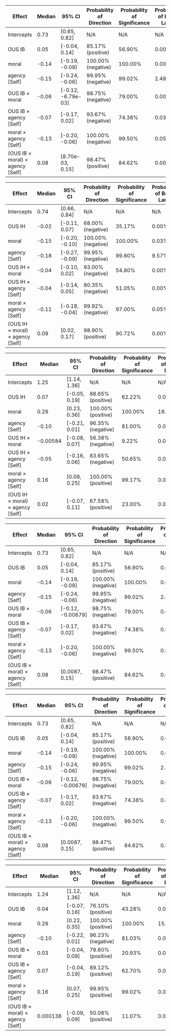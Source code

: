 | Effect                        | Median | 95% CI           | Probability of Direction | Probability of Significance | Probability of Being Large | Rhat | ESS  |
|-------------------------------|--------|------------------|--------------------------|-----------------------------|----------------------------|------|------|
| Intercepts                    | 0.73   | [0.65, 0.82]     | N/A                      | N/A                         | N/A                        | N/A  | N/A  |
| OUS IB                        | 0.05   | [-0.04, 0.14]    | 85.17% (positive)        | 56.90%                      | 0.00%                      | 0.999| 6203 |
| moral                         | -0.14  | [-0.19, -0.09]   | 100.00% (negative)       | 100.00%                     | 0.00%                      | 0.999| 4349 |
| agency [Self]                 | -0.15  | [-0.24, -0.06]   | 99.95% (negative)        | 99.02%                      | 2.48%                      | 1.000| 4254 |
| OUS IB × moral                | -0.06  | [-0.12, -6.79e-03]| 98.75% (negative)       | 79.00%                      | 0.00%                      | 1.000| 2891 |
| OUS IB × agency [Self]        | -0.07  | [-0.17, 0.02]    | 93.67% (negative)        | 74.38%                      | 0.03%                      | 0.999| 6205 |
| moral × agency [Self]         | -0.13  | [-0.20, -0.06]   | 100.00% (negative)       | 99.50%                      | 0.05%                      | 0.999| 5589 |
| (OUS IB × moral) × agency [Self] | 0.08 | [8.70e-03, 0.15] | 98.47% (positive)        | 84.62%                      | 0.00%                      | 1.000| 5418 |


| Effect                            | Median | 95% CI         | Probability of Direction | Probability of Significance | Probability of Being Large | Rhat | ESS  |
|-----------------------------------|--------|----------------|--------------------------|-----------------------------|----------------------------|------|------|
| Intercepts                        | 0.74   | [0.66, 0.84]   | N/A                      | N/A                         | N/A                        | N/A  | N/A  |
| OUS IH                            | -0.02  | [-0.11, 0.07]  | 68.00% (negative)        | 35.17%                      | 0.00%                      | 0.999| 5439 |
| moral                             | -0.15  | [-0.20, -0.10] | 100.00% (negative)       | 100.00%                     | 0.03%                      | 0.999| 4933 |
| agency [Self]                     | -0.18  | [-0.27, -0.09] | 99.95% (negative)        | 99.80%                      | 9.57%                      | 1.000| 4878 |
| OUS IH × moral                    | -0.04  | [-0.10, 0.02]  | 93.00% (negative)        | 54.80%                      | 0.00%                      | 1.000| 2590 |
| OUS IH × agency [Self]            | -0.04  | [-0.14, 0.05]  | 80.35% (negative)        | 51.05%                      | 0.00%                      | 0.999| 6204 |
| moral × agency [Self]             | -0.11  | [-0.18, -0.04] | 99.92% (negative)        | 97.00%                      | 0.05%                      | 1.000| 4610 |
| (OUS IH × moral) × agency [Self]  | 0.09   | [0.02, 0.17]   | 98.90% (positive)        | 90.72%                      | 0.00%                      | 1.000| 4565 |


| Effect                            | Median  | 95% CI         | Probability of Direction | Probability of Significance | Probability of Being Large | Rhat | ESS  |
|-----------------------------------|---------|----------------|--------------------------|-----------------------------|----------------------------|------|------|
| Intercepts                        | 1.25    | [1.14, 1.36]   | N/A                      | N/A                         | N/A                        | N/A  | N/A  |
| OUS IH                            | 0.07    | [-0.05, 0.19]  | 88.65% (positive)        | 62.22%                      | 0.00%                      | 1.000| 6952 |
| moral                             | 0.29    | [0.23, 0.36]   | 100.00% (positive)       | 100.00%                     | 19.57%                     | 1.000| 5958 |
| agency [Self]                     | -0.10   | [-0.21, 0.01]  | 96.35% (negative)        | 81.00%                      | 0.00%                      | 1.000| 6642 |
| OUS IH × moral                    | -0.00584| [-0.08, 0.07]  | 56.38% (negative)        | 9.22%                       | 0.00%                      | 1.002| 2630 |
| OUS IH × agency [Self]            | -0.05   | [-0.16, 0.06]  | 83.65% (negative)        | 50.65%                      | 0.00%                      | 1.000| 6443 |
| moral × agency [Self]             | 0.16    | [0.08, 0.25]   | 100.00% (positive)       | 99.17%                      | 0.00%                      | 1.000| 5585 |
| (OUS IH × moral) × agency [Self]  | 0.02    | [-0.07, 0.11]  | 67.58% (positive)        | 23.00%                      | 0.00%                      | 1.000| 5652 |


| Effect                            | Median  | 95% CI            | Probability of Direction | Probability of Significance | Probability of Being Large | Rhat | ESS  |
|-----------------------------------|---------|-------------------|--------------------------|-----------------------------|----------------------------|------|------|
| Intercepts                        | 0.73    | [0.65, 0.82]      | N/A                      | N/A                         | N/A                        | N/A  | N/A  |
| OUS IB                            | 0.05    | [-0.04, 0.14]     | 85.17% (positive)        | 56.90%                      | 0.00%                      | 0.999| 6203 |
| moral                             | -0.14   | [-0.19, -0.09]    | 100.00% (negative)       | 100.00%                     | 0.00%                      | 0.999| 4349 |
| agency [Self]                     | -0.15   | [-0.24, -0.06]    | 99.95% (negative)        | 99.02%                      | 2.48%                      | 1.000| 4254 |
| OUS IB × moral                    | -0.06   | [-0.12, -0.00679] | 98.75% (negative)        | 79.00%                      | 0.00%                      | 1.000| 2891 |
| OUS IB × agency [Self]            | -0.07   | [-0.17, 0.02]     | 93.67% (negative)        | 74.38%                      | 0.03%                      | 0.999| 6205 |
| moral × agency [Self]             | -0.13   | [-0.20, -0.06]    | 100.00% (negative)       | 99.50%                      | 0.05%                      | 0.999| 5589 |
| (OUS IB × moral) × agency [Self]  | 0.08    | [0.0087, 0.15]    | 98.47% (positive)        | 84.62%                      | 0.00%                      | 1.000| 5418 |


| Effect                            | Median  | 95% CI            | Probability of Direction | Probability of Significance | Probability of Being Large | Rhat | ESS  |
|-----------------------------------|---------|-------------------|--------------------------|-----------------------------|----------------------------|------|------|
| Intercepts                        | 0.73    | [0.65, 0.82]      | N/A                      | N/A                         | N/A                        | N/A  | N/A  |
| OUS IB                            | 0.05    | [-0.04, 0.14]     | 85.17% (positive)        | 56.90%                      | 0.00%                      | 0.999| 6203 |
| moral                             | -0.14   | [-0.19, -0.09]    | 100.00% (negative)       | 100.00%                     | 0.00%                      | 0.999| 4349 |
| agency [Self]                     | -0.15   | [-0.24, -0.06]    | 99.95% (negative)        | 99.02%                      | 2.48%                      | 1.000| 4254 |
| OUS IB × moral                    | -0.06   | [-0.12, -0.00679] | 98.75% (negative)        | 79.00%                      | 0.00%                      | 1.000| 2891 |
| OUS IB × agency [Self]            | -0.07   | [-0.17, 0.02]     | 93.67% (negative)        | 74.38%                      | 0.03%                      | 0.999| 6205 |
| moral × agency [Self]             | -0.13   | [-0.20, -0.06]    | 100.00% (negative)       | 99.50%                      | 0.05%                      | 0.999| 5589 |
| (OUS IB × moral) × agency [Self]  | 0.08    | [0.0087, 0.15]    | 98.47% (positive)        | 84.62%                      | 0.00%                      | 1.000| 5418 |


| Effect                            | Median  | 95% CI             | Probability of Direction | Probability of Significance | Probability of Being Large | Rhat | ESS  |
|-----------------------------------|---------|--------------------|--------------------------|-----------------------------|----------------------------|------|------|
| Intercepts                        | 1.24    | [1.12, 1.36]       | N/A                      | N/A                         | N/A                        | N/A  | N/A  |
| OUS IB                            | 0.04    | [-0.07, 0.16]      | 76.10% (positive)        | 43.28%                      | 0.03%                      | 0.999| 6024 |
| moral                             | 0.29    | [0.22, 0.35]       | 100.00% (positive)       | 100.00%                     | 15.30%                     | 1.000| 4012 |
| agency [Self]                     | -0.10   | [-0.22, 0.01]      | 96.23% (negative)        | 81.03%                      | 0.00%                      | 1.000| 3818 |
| OUS IB × moral                    | 0.03    | [-0.04, 0.09]      | 78.60% (positive)        | 20.93%                      | 0.00%                      | 1.000| 1969 |
| OUS IB × agency [Self]            | 0.07    | [-0.04, 0.19]      | 89.12% (positive)        | 62.70%                      | 0.00%                      | 0.999| 5107 |
| moral × agency [Self]             | 0.16    | [0.07, 0.25]       | 99.95% (positive)        | 99.02%                      | 0.00%                      | 1.000| 3906 |
| (OUS IB × moral) × agency [Self]  | 0.000138| [-0.09, 0.09]      | 50.08% (positive)        | 11.07%                      | 0.00%                      | 1.000| 4014 |
